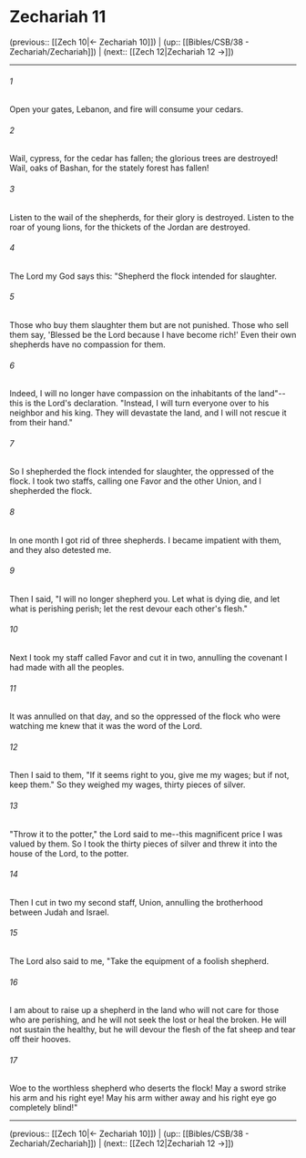 # Zechariah 11

(previous:: [[Zech 10|← Zechariah 10]]) | (up:: [[Bibles/CSB/38 - Zechariah/Zechariah]]) | (next:: [[Zech 12|Zechariah 12 →]])

***


###### 1 
Open your gates, Lebanon, and fire will consume your cedars. 

###### 2 
Wail, cypress, for the cedar has fallen; the glorious trees are destroyed! Wail, oaks of Bashan, for the stately forest has fallen! 

###### 3 
Listen to the wail of the shepherds, for their glory is destroyed. Listen to the roar of young lions, for the thickets of the Jordan are destroyed. 

###### 4 
The Lord my God says this: "Shepherd the flock intended for slaughter. 

###### 5 
Those who buy them slaughter them but are not punished. Those who sell them say, 'Blessed be the Lord because I have become rich!' Even their own shepherds have no compassion for them. 

###### 6 
Indeed, I will no longer have compassion on the inhabitants of the land"--this is the Lord's declaration. "Instead, I will turn everyone over to his neighbor and his king. They will devastate the land, and I will not rescue it from their hand." 

###### 7 
So I shepherded the flock intended for slaughter, the oppressed of the flock. I took two staffs, calling one Favor and the other Union, and I shepherded the flock. 

###### 8 
In one month I got rid of three shepherds. I became impatient with them, and they also detested me. 

###### 9 
Then I said, "I will no longer shepherd you. Let what is dying die, and let what is perishing perish; let the rest devour each other's flesh." 

###### 10 
Next I took my staff called Favor and cut it in two, annulling the covenant I had made with all the peoples. 

###### 11 
It was annulled on that day, and so the oppressed of the flock who were watching me knew that it was the word of the Lord. 

###### 12 
Then I said to them, "If it seems right to you, give me my wages; but if not, keep them." So they weighed my wages, thirty pieces of silver. 

###### 13 
"Throw it to the potter," the Lord said to me--this magnificent price I was valued by them. So I took the thirty pieces of silver and threw it into the house of the Lord, to the potter. 

###### 14 
Then I cut in two my second staff, Union, annulling the brotherhood between Judah and Israel. 

###### 15 
The Lord also said to me, "Take the equipment of a foolish shepherd. 

###### 16 
I am about to raise up a shepherd in the land who will not care for those who are perishing, and he will not seek the lost or heal the broken. He will not sustain the healthy, but he will devour the flesh of the fat sheep and tear off their hooves. 

###### 17 
Woe to the worthless shepherd who deserts the flock! May a sword strike his arm and his right eye! May his arm wither away and his right eye go completely blind!"

***

(previous:: [[Zech 10|← Zechariah 10]]) | (up:: [[Bibles/CSB/38 - Zechariah/Zechariah]]) | (next:: [[Zech 12|Zechariah 12 →]])
